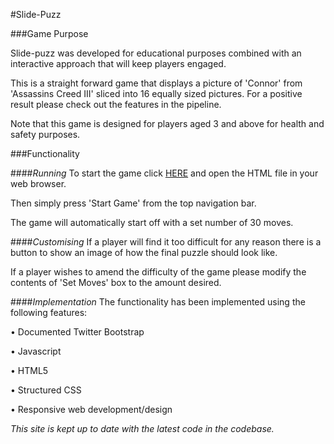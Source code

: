 #Slide-Puzz

###Game Purpose

Slide-puzz was developed for educational purposes combined with an interactive approach that will keep players engaged.

This is a straight forward game that displays a picture of 'Connor' from 'Assassins Creed III' sliced into 16 equally sized pictures. For a positive result please check out the features in the pipeline.

Note that this game is designed for players aged 3 and above for health and safety purposes.

###Functionality

####*Running*
To start the game click [HERE](https://https://github.com/DragosTirlungeanu/project-game/tree/feature) and open the HTML file in your web browser.

Then simply press 'Start Game' from the top navigation bar. 

The game will automatically start off with a set number of 30 moves.

####*Customising*
If a player will find it too difficult for any reason there is a button to show an image of how the final puzzle should look like. 

If a player wishes to amend the difficulty of the game please modify the contents of 'Set Moves' box to the amount desired.

####*Implementation*
The functionality has been implemented using the following features:

• Documented
Twitter Bootstrap
 
• Javascript
 
• HTML5

• Structured CSS 

• Responsive web development/design

*This site is kept up to date with the latest code in the codebase.*